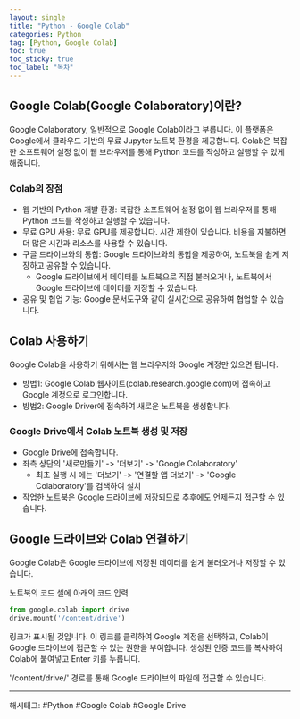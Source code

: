 ```yaml
---
layout: single
title: "Python - Google Colab"
categories: Python
tag: [Python, Google Colab]
toc: true
toc_sticky: true
toc_label: "목차"
---
```


## Google Colab(Google Colaboratory)이란?

Google Colaboratory, 일반적으로 Google Colab이라고 부릅니다. 이 플랫폼은 Google에서 클라우드 기반의 무료 Jupyter 노트북 환경을 제공합니다. Colab은 복잡한 소프트웨어 설정 없이 웹 브라우저를 통해 Python 코드를 작성하고 실행할 수 있게 해줍니다.

### Colab의 장점

- 웹 기반의 Python 개발 환경: 복잡한 소프트웨어 설정 없이 웹 브라우저를 통해 Python 코드를 작성하고 실행할 수 있습니다.
- 무료 GPU 사용: 무료 GPU를 제공합니다. 시간 제한이 있습니다. 비용을 지불하면 더 많은 시간과 리소스를 사용할 수 있습니다.
- 구글 드라이브와의 통합: Google 드라이브와의 통합을 제공하여, 노트북을 쉽게 저장하고 공유할 수 있습니다.
  - Google 드라이브에서 데이터를 노트북으로 직접 불러오거나, 노트북에서 Google 드라이브에 데이터를 저장할 수 있습니다.
- 공유 및 협업 기능: Google 문서도구와 같이 실시간으로 공유하여 협업할 수 있습니다.

## Colab 사용하기

Google Colab을 사용하기 위해서는 웹 브라우저와 Google 계정만 있으면 됩니다.

- 방법1: Google Colab 웹사이트(colab.research.google.com)에 접속하고 Google 계정으로 로그인합니다.
- 방법2: Google Driver에 접속하여 새로운 노트북을 생성합니다.

### Google Drive에서 Colab 노트북 생성 및 저장

- Google Drive에 접속합니다.
- 좌측 상단의 '새로만들기' -> '더보기' -> 'Google Colaboratory'
  - 최초 실행 시 에는 '더보기' -> '연결할 앱 더보기' -> 'Google Colaboratory'를 검색하여 설치
- 작업한 노트북은 Google 드라이브에 저장되므로 추후에도 언제든지 접근할 수 있습니다.

## Google 드라이브와 Colab 연결하기

Google Colab은 Google 드라이브에 저장된 데이터를 쉽게 불러오거나 저장할 수 있습니다.

노트북의 코드 셀에 아래의 코드 입력

```python
from google.colab import drive
drive.mount('/content/drive')
```

링크가 표시될 것입니다. 이 링크를 클릭하여 Google 계정을 선택하고, Colab이 Google 드라이브에 접근할 수 있는 권한을 부여합니다.
생성된 인증 코드를 복사하여 Colab에 붙여넣고 Enter 키를 누릅니다.

'/content/drive/' 경로를 통해 Google 드라이브의 파일에 접근할 수 있습니다.

---

해시태그: #Python #Google Colab #Google Drive
